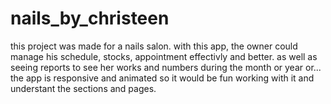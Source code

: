 ﻿# nails_by_christeen

this project was made for a nails salon.
with this app, the owner could manage his schedule, stocks, appointment effectivly and better.
as well as seeing reports to see her works and numbers during the month or year or...
the app is responsive and animated so it would be fun working with it and understant the sections and pages.

